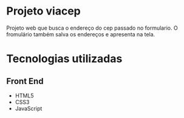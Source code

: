 # Projeto viacep

Projeto web que busca o endereço do cep passado no formulario. O fromulário também salva os endereços e apresenta na tela.

# Tecnologias utilizadas

## Front End 
- HTML5
- CSS3 
- JavaScript
